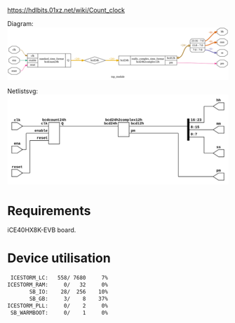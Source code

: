 https://hdlbits.01xz.net/wiki/Count_clock

Diagram:\
![](diagram.svg)

Netlistsvg:\
![](netlist.svg)

# Requirements

iCE40HX8K-EVB board.

# Device utilisation

```
 ICESTORM_LC:   558/ 7680     7%
ICESTORM_RAM:     0/   32     0%
       SB_IO:    28/  256    10%
       SB_GB:     3/    8    37%
ICESTORM_PLL:     0/    2     0%
 SB_WARMBOOT:     0/    1     0%
```